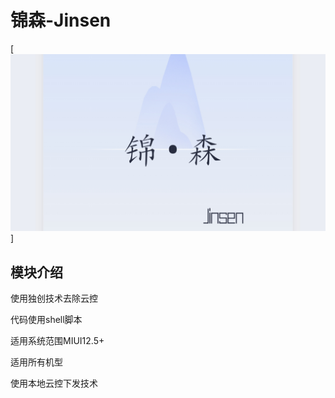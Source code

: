 # 锦森-Jinsen
[![Header](https://github.com/Jinsens/Jinsen/blob/main/Jinsen.png "Header")]
## 模块介绍
使用独创技术去除云控

代码使用shell脚本

适用系统范围MIUI12.5+

适用所有机型

使用本地云控下发技术

